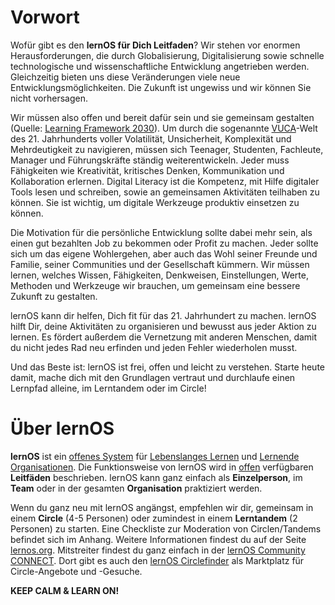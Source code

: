 # Vorwort

Wofür gibt es den **lernOS für Dich Leitfaden**? Wir stehen vor enormen Herausforderungen, die durch Globalisierung, Digitalisierung sowie schnelle technologische und wissenschaftliche Entwicklung angetrieben werden. Gleichzeitig bieten uns diese Veränderungen viele neue Entwicklungsmöglichkeiten. Die Zukunft ist ungewiss und wir können Sie nicht vorhersagen.

Wir müssen also offen und bereit dafür sein und sie gemeinsam gestalten (Quelle: [Learning Framework 2030](https://www.oecd.org/education/2030)). Um durch die sogenannte [VUCA](https://en.wikipedia.org/wiki/Volatility,_uncertainty,_complexity_and_ambiguity)-Welt des 21. Jahrhunderts voller Volatilität, Unsicherheit, Komplexität und Mehrdeutigkeit zu navigieren, müssen sich Teenager, Studenten, Fachleute, Manager und Führungskräfte ständig weiterentwickeln. Jeder muss Fähigkeiten wie Kreativität, kritisches Denken, Kommunikation und Kollaboration erlernen. Digital Literacy ist die Kompetenz, mit Hilfe digitaler Tools lesen und schreiben, sowie an gemeinsamen Aktivitäten teilhaben zu können. Sie ist wichtig, um digitale Werkzeuge produktiv einsetzen zu können.

Die Motivation für die persönliche Entwicklung sollte dabei mehr sein, als einen gut bezahlten Job zu bekommen oder Profit zu machen. Jeder sollte sich um das eigene Wohlergehen, aber auch das Wohl seiner Freunde und Familie, seiner Communities und der Gesellschaft kümmern. Wir müssen lernen, welches Wissen, Fähigkeiten, Denkweisen, Einstellungen, Werte, Methoden und Werkzeuge wir brauchen, um gemeinsam eine bessere Zukunft zu gestalten.

lernOS kann dir helfen, Dich fit für das 21. Jahrhundert zu machen. lernOS hilft Dir, deine Aktivitäten
zu organisieren und bewusst aus jeder Aktion zu lernen. Es fördert außerdem die Vernetzung mit anderen Menschen, damit du nicht jedes Rad neu erfinden und jeden Fehler wiederholen musst.

Und das Beste ist: lernOS ist frei, offen und leicht zu verstehen. Starte heute damit, mache dich mit den Grundlagen vertraut und durchlaufe einen Lernpfad alleine, im Lerntandem oder im Circle!

# Über lernOS

**lernOS** ist ein [offenes System](https://de.wikipedia.org/wiki/Offenes_System) für [Lebenslanges Lernen](https://de.wikipedia.org/wiki/Lebenslanges_Lernen) und [Lernende Organisationen](https://de.wikipedia.org/wiki/Lernende_Organisation). Die Funktionsweise von lernOS wird in [offen](https://opendefinition.org/od/2.1/de/) verfügbaren **Leitfäden** beschrieben. lernOS kann ganz einfach als **Einzelperson**, im **Team** oder in der gesamten **Organisation** praktiziert werden.

Wenn du ganz neu mit lernOS angängst, empfehlen wir dir, gemeinsam in einem **Circle** (4-5 Personen) oder zumindest in einem **Lerntandem** (2 Personen) zu starten. Eine Checkliste zur Moderation von Circlen/Tandems befindet sich im Anhang. Weitere Informationen findest du auf der Seite [lernos.org](http://lernos.org). Mitstreiter findest du ganz einfach in der [lernOS Community CONNECT](https://community.cogneon.de). Dort gibt es auch den [lernOS Circlefinder](https://community.cogneon.de/c/lernos/lernos-circlefinder/) als Marktplatz für Circle-Angebote und -Gesuche.

**KEEP CALM & LEARN ON!**
